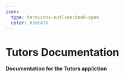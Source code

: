 ```yaml
---
icon:
  type: heroicons-outline:book-open
  color: #3dc43b
---
```


# Tutors Documentation

<b>Documentation for the Tutors appliction</b>
